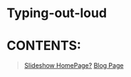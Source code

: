 # Typing-out-loud

# CONTENTS:
>[Slideshow HomePage?](https://itsjustrobert.github.io/typing-out-loud/slidingimages.html)
>[Blog Page](https://itsjustrobert.github.io/typing-out-loud/Blog%20Website/portfolio.html)